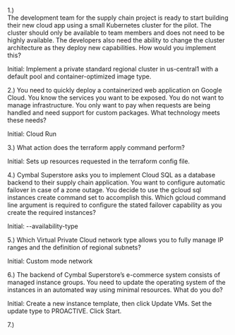 1.)  
The development team for the supply chain project is ready to start building their new cloud app using a small Kubernetes cluster for the pilot. The cluster should only be available to team members and does not need to be highly available. The developers also need the ability to change the cluster architecture as they deploy new capabilities. How would you implement this?

Initial:
Implement a private standard regional cluster in us-central1 with a default pool and container-optimized image type.


2.)
You need to quickly deploy a containerized web application on Google Cloud. You know the services you want to be exposed. You do not want to manage infrastructure. You only want to pay when requests are being handled and need support for custom packages. What technology meets these needs?

Initial:
Cloud Run

3.)
What action does the terraform apply command perform?

Initial:
Sets up resources requested in the terraform config file.


4.)
Cymbal Superstore asks you to implement Cloud SQL as a database backend to their supply chain application. You want to configure automatic failover in case of a zone outage. You decide to use the gcloud sql instances create command set to accomplish this. Which gcloud command line argument is required to configure the stated failover capability as you create the required instances?

Initial:
--availability-type

5.) Which Virtual Private Cloud network type allows you to fully manage IP ranges and the definition of regional subnets?

Initial:
Custom mode network


6.) The backend of Cymbal Superstore’s e-commerce system consists of managed instance groups. You need to update the operating system of the instances in an automated way using minimal resources. What do you do?

Initial:
Create a new instance template, then click Update VMs. Set the update type to PROACTIVE. Click Start.

7.) 






